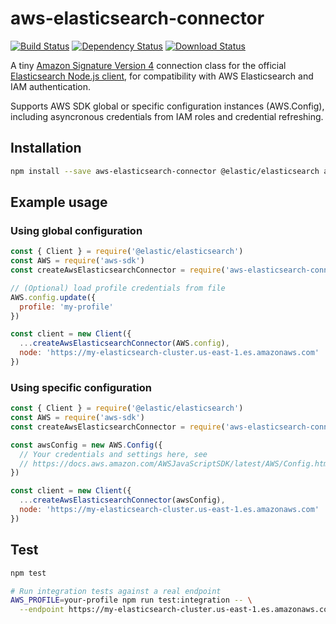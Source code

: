 # aws-elasticsearch-connector

[![Build Status](https://travis-ci.org/compwright/aws-elasticsearch-connector.png?branch=master)](https://travis-ci.org/compwright/aws-elasticsearch-connector)
[![Dependency Status](https://img.shields.io/david/compwright/aws-elasticsearch-connector.svg?style=flat-square)](https://david-dm.org/compwright/aws-elasticsearch-connector)
[![Download Status](https://img.shields.io/npm/dm/aws-elasticsearch-connector.svg?style=flat-square)](https://www.npmjs.com/package/aws-elasticsearch-connector)

A tiny [Amazon Signature Version 4](https://www.npmjs.com/package/aws4) connection class for the official [Elasticsearch Node.js client](https://www.npmjs.com/package/elasticsearch), for compatibility with AWS Elasticsearch and IAM authentication.

Supports AWS SDK global or specific configuration instances (AWS.Config), including asyncronous credentials from IAM roles and credential refreshing.

## Installation

```bash
npm install --save aws-elasticsearch-connector @elastic/elasticsearch aws-sdk
```

## Example usage

### Using global configuration

```javascript
const { Client } = require('@elastic/elasticsearch')
const AWS = require('aws-sdk')
const createAwsElasticsearchConnector = require('aws-elasticsearch-connector')

// (Optional) load profile credentials from file
AWS.config.update({
  profile: 'my-profile'
})

const client = new Client({
  ...createAwsElasticsearchConnector(AWS.config),
  node: 'https://my-elasticsearch-cluster.us-east-1.es.amazonaws.com'
})
```

### Using specific configuration

```javascript
const { Client } = require('@elastic/elasticsearch')
const AWS = require('aws-sdk')
const createAwsElasticsearchConnector = require('aws-elasticsearch-connector')

const awsConfig = new AWS.Config({
  // Your credentials and settings here, see
  // https://docs.aws.amazon.com/AWSJavaScriptSDK/latest/AWS/Config.html#constructor-property
})

const client = new Client({
  ...createAwsElasticsearchConnector(awsConfig),
  node: 'https://my-elasticsearch-cluster.us-east-1.es.amazonaws.com'
})
````

## Test

```bash
npm test

# Run integration tests against a real endpoint
AWS_PROFILE=your-profile npm run test:integration -- \
  --endpoint https://my-elasticsearch-cluster.us-east-1.es.amazonaws.com
```
